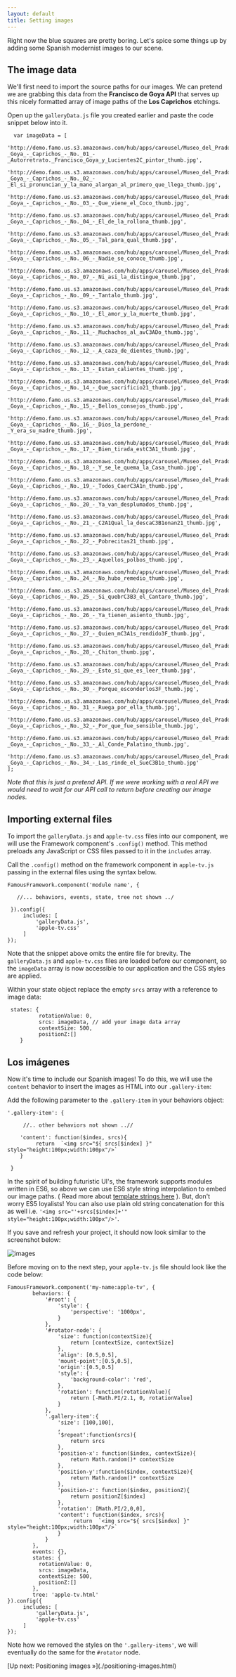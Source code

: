 ```yaml
---
layout: default
title: Setting images
---
```


Right now the blue squares are pretty boring. Let's spice some things up by adding some Spanish modernist images to our scene. 

## The image data 

We'll first need to import the source paths for our images. We can pretend we are grabbing this data from the **Francisco  de Goya API** that serves up this nicely formatted array of image paths of the **Los Caprichos** etchings.

Open up the `galleryData.js` file you created earlier and paste the code snippet below into it. 

	  var imageData = [
        'http://demo.famo.us.s3.amazonaws.com/hub/apps/carousel/Museo_del_Prado_-_Goya_-_Caprichos_-_No._01_-_Autorretrato._Francisco_Goya_y_Lucientes2C_pintor_thumb.jpg',
        'http://demo.famo.us.s3.amazonaws.com/hub/apps/carousel/Museo_del_Prado_-_Goya_-_Caprichos_-_No._02_-_El_si_pronuncian_y_la_mano_alargan_al_primero_que_llega_thumb.jpg',
        'http://demo.famo.us.s3.amazonaws.com/hub/apps/carousel/Museo_del_Prado_-_Goya_-_Caprichos_-_No._03_-_Que_viene_el_Coco_thumb.jpg',
        'http://demo.famo.us.s3.amazonaws.com/hub/apps/carousel/Museo_del_Prado_-_Goya_-_Caprichos_-_No._04_-_El_de_la_rollona_thumb.jpg',
        'http://demo.famo.us.s3.amazonaws.com/hub/apps/carousel/Museo_del_Prado_-_Goya_-_Caprichos_-_No._05_-_Tal_para_qual_thumb.jpg',
        'http://demo.famo.us.s3.amazonaws.com/hub/apps/carousel/Museo_del_Prado_-_Goya_-_Caprichos_-_No._06_-_Nadie_se_conoce_thumb.jpg',
        'http://demo.famo.us.s3.amazonaws.com/hub/apps/carousel/Museo_del_Prado_-_Goya_-_Caprichos_-_No._07_-_Ni_asi_la_distingue_thumb.jpg',
        'http://demo.famo.us.s3.amazonaws.com/hub/apps/carousel/Museo_del_Prado_-_Goya_-_Caprichos_-_No._09_-_Tantalo_thumb.jpg',
        'http://demo.famo.us.s3.amazonaws.com/hub/apps/carousel/Museo_del_Prado_-_Goya_-_Caprichos_-_No._10_-_El_amor_y_la_muerte_thumb.jpg',
        'http://demo.famo.us.s3.amazonaws.com/hub/apps/carousel/Museo_del_Prado_-_Goya_-_Caprichos_-_No._11_-_Muchachos_al_avC3ADo_thumb.jpg',
        'http://demo.famo.us.s3.amazonaws.com/hub/apps/carousel/Museo_del_Prado_-_Goya_-_Caprichos_-_No._12_-_A_caza_de_dientes_thumb.jpg',
        'http://demo.famo.us.s3.amazonaws.com/hub/apps/carousel/Museo_del_Prado_-_Goya_-_Caprichos_-_No._13_-_Estan_calientes_thumb.jpg',
        'http://demo.famo.us.s3.amazonaws.com/hub/apps/carousel/Museo_del_Prado_-_Goya_-_Caprichos_-_No._14_-_Que_sacrificio21_thumb.jpg',
        'http://demo.famo.us.s3.amazonaws.com/hub/apps/carousel/Museo_del_Prado_-_Goya_-_Caprichos_-_No._15_-_Bellos_consejos_thumb.jpg',
        'http://demo.famo.us.s3.amazonaws.com/hub/apps/carousel/Museo_del_Prado_-_Goya_-_Caprichos_-_No._16_-_Dios_la_perdone_-_Y_era_su_madre_thumb.jpg',
        'http://demo.famo.us.s3.amazonaws.com/hub/apps/carousel/Museo_del_Prado_-_Goya_-_Caprichos_-_No._17_-_Bien_tirada_estC3A1_thumb.jpg',
        'http://demo.famo.us.s3.amazonaws.com/hub/apps/carousel/Museo_del_Prado_-_Goya_-_Caprichos_-_No._18_-_Y_se_le_quema_la_Casa_thumb.jpg',
        'http://demo.famo.us.s3.amazonaws.com/hub/apps/carousel/Museo_del_Prado_-_Goya_-_Caprichos_-_No._19_-_Todos_CaerC3A1n_thumb.jpg',
        'http://demo.famo.us.s3.amazonaws.com/hub/apps/carousel/Museo_del_Prado_-_Goya_-_Caprichos_-_No._20_-_Ya_van_desplumados_thumb.jpg',
        'http://demo.famo.us.s3.amazonaws.com/hub/apps/carousel/Museo_del_Prado_-_Goya_-_Caprichos_-_No._21_-_C2A1Qual_la_descaC3B1onan21_thumb.jpg',
        'http://demo.famo.us.s3.amazonaws.com/hub/apps/carousel/Museo_del_Prado_-_Goya_-_Caprichos_-_No._22_-_Pobrecitas21_thumb.jpg',
        'http://demo.famo.us.s3.amazonaws.com/hub/apps/carousel/Museo_del_Prado_-_Goya_-_Caprichos_-_No._23_-_Aquellos_polbos_thumb.jpg',
        'http://demo.famo.us.s3.amazonaws.com/hub/apps/carousel/Museo_del_Prado_-_Goya_-_Caprichos_-_No._24_-_No_hubo_remedio_thumb.jpg',
        'http://demo.famo.us.s3.amazonaws.com/hub/apps/carousel/Museo_del_Prado_-_Goya_-_Caprichos_-_No._25_-_Si_quebrC3B3_el_Cantaro_thumb.jpg',
        'http://demo.famo.us.s3.amazonaws.com/hub/apps/carousel/Museo_del_Prado_-_Goya_-_Caprichos_-_No._26_-_Ya_tienen_asiento_thumb.jpg',
        'http://demo.famo.us.s3.amazonaws.com/hub/apps/carousel/Museo_del_Prado_-_Goya_-_Caprichos_-_No._27_-_Quien_mC3A1s_rendido3F_thumb.jpg',
        'http://demo.famo.us.s3.amazonaws.com/hub/apps/carousel/Museo_del_Prado_-_Goya_-_Caprichos_-_No._28_-_Chiton_thumb.jpg',
        'http://demo.famo.us.s3.amazonaws.com/hub/apps/carousel/Museo_del_Prado_-_Goya_-_Caprichos_-_No._29_-_Esto_si_que_es_leer_thumb.jpg',
        'http://demo.famo.us.s3.amazonaws.com/hub/apps/carousel/Museo_del_Prado_-_Goya_-_Caprichos_-_No._30_-_Porque_esconderlos3F_thumb.jpg',
        'http://demo.famo.us.s3.amazonaws.com/hub/apps/carousel/Museo_del_Prado_-_Goya_-_Caprichos_-_No._31_-_Ruega_por_ella_thumb.jpg',
        'http://demo.famo.us.s3.amazonaws.com/hub/apps/carousel/Museo_del_Prado_-_Goya_-_Caprichos_-_No._32_-_Por_que_fue_sensible_thumb.jpg',
        'http://demo.famo.us.s3.amazonaws.com/hub/apps/carousel/Museo_del_Prado_-_Goya_-_Caprichos_-_No._33_-_Al_Conde_Palatino_thumb.jpg',
        'http://demo.famo.us.s3.amazonaws.com/hub/apps/carousel/Museo_del_Prado_-_Goya_-_Caprichos_-_No._34_-_Las_rinde_el_SueC3B1o_thumb.jpg'
    ];

_Note that this is just a pretend API. If we were working with a real API we would need to wait for our API call to return before creating our image nodes._



## Importing external files

To import the `galleryData.js` and `apple-tv.css` files into our component, we will use the Framework component's `.config()` method. This method preloads any JavaScript or CSS files passed to it in the `includes` array.

Call the `.config()` method on the framework component in `apple-tv.js` passing in the external files using the syntax below.

    FamousFramework.component('module name', {
    
       //... behaviors, events, state, tree not shown ../
       
     }).config({
         includes: [
             'galleryData.js',
             'apple-tv.css'
         ]
    });

Note that the snippet above omits the entire file for brevity. The `galleryData.js` and `apple-tv.css` files are loaded before our component, so the `imageData` array is now accessible to our application and the CSS styles are applied.

Within your state object replace the empty `srcs` array with a reference to image data:

	 states: {
		      rotationValue: 0,  
		      srcs: imageData, // add your image data array   
		      contextSize: 500, 
		      positionZ:[]        
        } 



## Los im&aacute;genes

Now it's time to include our Spanish images! To do this, we will use the `content` behavior to insert the images as HTML into our `.gallery-item`: 
 
Add the following parameter to the `.gallery-item` in your behaviors object:
    
    '.gallery-item': {
         
         //.. other behaviors not shown ..//   
        
        'content': function($index, srcs){
             return  `<img src="${ srcs[$index] }" style="height:100px;width:100px"/>`
        }
     
     }

In the spirit of building futuristic UI's, the framework supports modules written in ES6, so above we can use ES6 style string interpolation to embed our image paths. ( Read more about [template strings here](https://developer.mozilla.org/en-US/docs/Web/JavaScript/Reference/template_strings) ). But, don't worry ES5 loyalists! You can also use plain old string concatenation for this as well i.e. `'<img src="'+srcs[$index]+'" style="height:100px;width:100px"/>'`.
	
If you save and refresh your project, it should now look similar to the screenshot below:

![images](addimages.png)


Before moving on to the next step, your `apple-tv.js` file should look like the code below:

    FamousFramework.component('my-name:apple-tv', {
            behaviors: {
                '#root': {
                    'style': {
                        'perspective': '1000px',
                    }
                },
                '#rotator-node': {
                    'size': function(contextSize){ 
                        return [contextSize, contextSize]
                    },         
                    'align': [0.5,0.5],          
                    'mount-point':[0.5,0.5],
                    'origin':[0.5,0.5]     
                    'style': {
                        'background-color': 'red',
                    },
                    'rotation': function(rotationValue){ 
                        return [-Math.PI/2.1, 0, rotationValue] 
                    }
                },
                '.gallery-item':{
                    'size': [100,100],  
                    ,
                    '$repeat':function(srcs){
                        return srcs   
                    },
                    'position-x': function($index, contextSize){ 
                        return Math.random()* contextSize
                    },
                    'position-y':function($index, contextSize){ 
                        return Math.random()* contextSize
                    },
                    'position-z': function($index, positionZ){ 
                        return positionZ[$index] 
                    },
                    'rotation': [Math.PI/2,0,0], 
                    'content': function($index, srcs){
                         return  `<img src="${ srcs[$index] }" style="height:100px;width:100px"/>`
                    }
                }
            },          
            events: {},              
            states: {
              rotationValue: 0,    
              srcs: imageData,    
              contextSize: 500,   
              positionZ:[]       
            },              
            tree: 'apple-tv.html'  
    }).config({
         includes: [
             'galleryData.js',
             'apple-tv.css'
         ]
    });

Note how we removed the styles on the `'.gallery-items'`, we will eventually do the same for the `#rotator` node.


<span class="cta">
[Up next: Positioning images &raquo;](./positioning-images.html)
</span>
